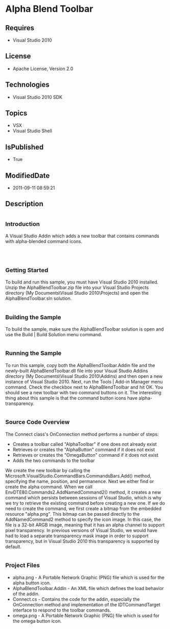 # Alpha Blend Toolbar
## Requires
* Visual Studio 2010
## License
* Apache License, Version 2.0
## Technologies
* Visual Studio 2010 SDK
## Topics
* VSX
* Visual Studio Shell
## IsPublished
* True
## ModifiedDate
* 2011-09-11 08:59:21
## Description

<h1><span style="font-size:large">Introduction</span></h1>
<p>A Visual Studio Addin which adds a new toolbar that contains commands with alpha-blended command icons.</p>
<p>&nbsp;</p>
<h1><span style="font-size:large">Getting Started</span></h1>
<p>To build and run this sample, you must have Visual Studio 2010 installed. Unzip the AlphaBlendToolbar.zip file into your Visual Studio Projects directory (My Documents\Visual Studio 2010\Projects) and open the AlphaBlendToolbar.sln solution.</p>
<h1><span style="font-size:large">Building the Sample</span></h1>
<p>To build the sample, make sure the AlphaBlendToolbar solution is open and use the Build | Build Solution menu command.</p>
<h1><span style="font-size:large">Running the Sample</span></h1>
<p>To run this sample, copy both the AlphaBlendToolbar.Addin file and the newly-built AlphaBlendToolbar.dll file into your Visual Studio Addins directory (My Documents\Visual Studio 2010\Addins) and then open a new instance of Visual Studio 2010. Next, run
 the Tools | Add-in Manager menu command. Check the checkbox next to AlphaBlendToolbar and hit OK. You should see a new toolbar with two command buttons on it. The interesting thing about this sample is that the command button icons have alpha-transparency.</p>
<h1><span style="font-size:large">Source Code Overview</span></h1>
<p>The Connect class's OnConnection method performs a number of steps:</p>
<ul>
<li>Creates a toolbar called &quot;AlphaToolbar&quot; if one does not already exist </li><li>Retrieves or creates the &quot;AlphaButton&quot; command if it does not exist </li><li>Retrieves or creates the &quot;OmegaButton&quot; command if it does not exist </li><li>Adds the two commands to the toolbar </li></ul>
<p>We create the new toolbar by calling the Microsoft.VisualStudio.CommandBars.CommandsBars.Add() method, specifying the name, position, and permanence. Next we either find or create the alpha command. When we call EnvDTE80.Commands2.AddNamedCommand2() method,
 it creates a new command which persists between sessions of Visual Studio, which is why we try to retrieve the existing command before creating a new one. If we do need to create the command, we first create a bitmap from the embedded resource &quot;alpha.png&quot;.
 This bitmap can be passed directly to the AddNamedCommand2 method to specify the icon image. In this case, the file is a 32-bit ARGB image, meaning that it has an alpha channel to support pixel transparency. In previous versions of Visual Studio, we would
 have had to load a separate transparency mask image in order to support transparency, but in Visual Studio 2010 this transparency is supported by default.</p>
<h1><span style="font-size:large">Project Files</span></h1>
<ul>
<li>alpha.png - A Portable Network Graphic (PNG) file which is used for the alpha button icon.&nbsp;
</li><li>AlphaBlendToolbar.AddIn - An XML file which defines the load behavior of the addin.
</li><li>Connect.cs - Contains the code for the addin, especially the OnConnection method and implementation of the IDTCommandTarget interface to respond to the toolbar commands.
</li><li>omega.png - A Portable Network Graphic (PNG) file which is used for the omega button icon.
</li></ul>
